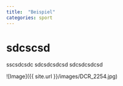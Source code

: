 ```yaml
---
title:  "Beispiel"
categories: sport
---
```

# sdcscsd
sscsdcsdc
sdcsdcsdcsd
sdcsdcsdcsd

![Image]({{ site.url }}/images/DCR_2254.jpg)


